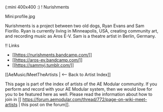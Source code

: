 (:mini 400x400 :)
! Nurishments

Mini:profile.jpg

Nurishments is a project between two old dogs, Ryan Evans and Sam Fiorillo. Ryan is currently living in Minneapolis, USA, creating community art, and recording music as Aros E-V. Sam is a theatre artist in Berlin, Germany.

!! Links

* [[https://nurishments.bandcamp.com/]]
* [[https://aros-ev.bandcamp.com/]]
* [[https://sammyj.tumblr.com/]]


[[AeMusic/MeetTheArtists | <-- Back to Artist Index]]

This page is part of the index of artists of the AE Modular community. If you perform and record with your AE Modular system, then we would love for you to be featured here as well. Please read the information about how to join in [[ https://forum.aemodular.com/thread/772/page-on-wiki-meet-artists | this post on the forum]].